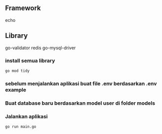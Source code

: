 ## Framework
echo

## Library
go-validator
redis
go-mysql-driver


### install semua library

```bash
go mod tidy
```

### sebelum menjalankan aplikasi buat file .env berdasarkan .env example

### Buat database baru berdasarkan model user di folder models

### Jalankan aplikasi

```bash
go run main.go
```
